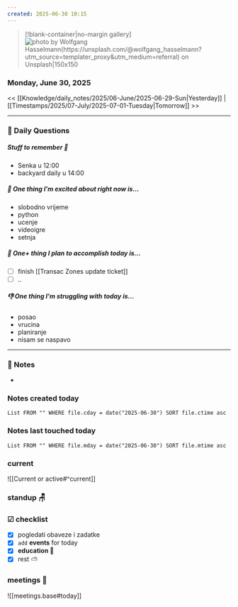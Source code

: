 ```yaml
---
created: 2025-06-30 10:15
---
```


> [!blank-container|no-margin gallery] 
>![photo by Wolfgang Hasselmann(https://unsplash.com/@wolfgang_hasselmann?utm_source=templater_proxy&utm_medium=referral) on Unsplash|150x150](https://images.unsplash.com/photo-1701978210304-b6ea2bd27b39?crop=entropy&cs=srgb&fm=jpg&ixid=M3w2NDU1OTF8MHwxfHJhbmRvbXx8fHx8fHx8fDE3NTEyNzEzMjF8&ixlib=rb-4.1.0&q=85)

### Monday, June 30, 2025

<< [[Knowledge/daily_notes/2025/06-June/2025-06-29-Sun|Yesterday]] | [[Timestamps/2025/07-July/2025-07-01-Tuesday|Tomorrow]] >>

___
### 📅 Daily Questions

##### Stuff to remember 📝
- Senka u 12:00
- backyard daily u 14:00

##### 🙌 **One thing I'm excited about right now is...**
- slobodno vrijeme
- python
- ucenje
- videoigre
- setnja

##### 🚀 **One+ thing I plan to accomplish today is...**
- [ ] finish [[Transac Zones update ticket]]
- [ ] ..

##### 👎 **One thing I'm struggling with today is...**
- posao
- vrucina
- planiranje
- nisam se naspavo

---
### 📝 Notes
- 

### Notes created today
```dataview
List FROM "" WHERE file.cday = date("2025-06-30") SORT file.ctime asc
```

### Notes last touched today
```dataview
List FROM "" WHERE file.mday = date("2025-06-30") SORT file.mtime asc
`````
### **current**
![[Current or active#^current]]

### **standup** 🪑

### ☑ checklist
- [x] pogledati  obaveze i zadatke
- [x] `add` **events** for today
- [x] **education 🎒**
- [x] rest ⛅ 

### meetings 🤝

![[meetings.base#today]]
